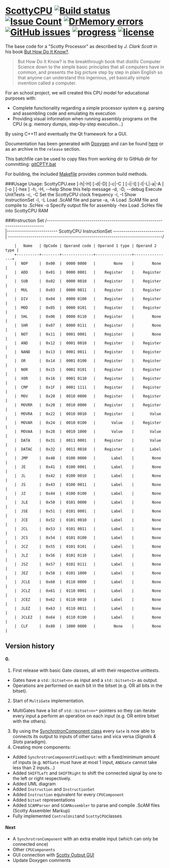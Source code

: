 # [ScottyCPU](http://scottycpufor.me/) [![Build status](https://ci.appveyor.com/api/projects/status/0exw7bal3h8n53cp?svg=true)](https://ci.appveyor.com/project/Wosser1sProductions/scottycpu) [![Issue Count](https://codeclimate.com/github/Wosser1sProductions/ScottyCPU/badges/issue_count.svg)](https://codeclimate.com/github/Wosser1sProductions/ScottyCPU)  [![DrMemory errors](https://img.shields.io/badge/DrMemory-0_errors-brightgreen.svg)](http://www.drmemory.org/) [![GitHub issues](https://img.shields.io/github/issues/Wosser1sProductions/ScottyCPU.svg)](https://github.com/Wosser1sProductions/ScottyCPU/issues)  [![progress](https://img.shields.io/badge/total%20progress-87%25-green.svg)](http://doc.scottycpufor.me) [![license](https://img.shields.io/badge/license-GNU%20GPLv3-blue.svg)](https://github.com/Wosser1sProductions/ScottyCPU/blob/master/License.txt)

The base code for a "Scotty Processor" as described by *J. Clark Scott* in his book [But How Do It Know?](http://www.buthowdoitknow.com/).

> But How Do It Know? is the breakthrough book that distills Computer Science down to the simple basic principles that 
all computers have in common, and presents the big picture step by step in plain English so that anyone can understand 
this ingenious, yet basically simple invention called a computer.


For an school project, we will created this CPU model for educational purposes with:
 - Complete functionality regarding a simple processor system e.g. parsing and assembling code and emulating its execution
 - Providing visual information when running assembly programs on the CPU (e.g. memory dumps, step-by-step execution...)
 
By using C++11 and eventually the Qt framework for a GUI.

Documentation has been generated with [Doxygen](http://www.doxygen.org/index.html) and can be found [here](http://doc.scottycpufor.me/) or as an archive in the `release` section.

This batchfile can be used to copy files from working dir to GitHub dir for committing: [gitCPTY.bat](https://gist.github.com/Wosser1sProductions/638ff2219b8786a83df863c574a8e58d)

For building, the included [Makefile](https://github.com/Wosser1sProductions/ScottyCPU/blob/master/Makefile) provides common build methods.

###Usage
    Usage: ScottyCPU.exe [-h|-H] [-d|-D] [-c|-C <float>] [-i|-I]
                         [-l|-L|-a|-A <file>] [-o <file>] [-hex <file>]
      -h, -H, --help     Show this help message
      -d, -D, --debug    Execute UnitTests
      -c, -C  <float>    Set the ScottyCPU clock frequency
      -i, -I             Show InstructionSet
      -l, -L  <file>     Load .ScAM file and parse
      -a, -A  <file>     Load .ScAM file and compile to .ScHex
      -o      <file>     Specify output file for assembly
      -hex    <file>     Load .ScHex file into ScottyCPU RAM

###Instruction Set
    /----------------------------------------------------------------------------\
    |------------------------- ScottyCPU InstructionSet -------------------------|
    \----------------------------------------------------------------------------/
    
        |   Name   | OpCode | Operand code | Operand 1 type | Operand 2 type |
        +----------+--------+--------------+----------------+----------------+
        |  NOP     |  0x00  |  0000 0000   |        None    |        None    |
        |  ADD     |  0x01  |  0000 0001   |    Register    |    Register    |
        |  SUB     |  0x02  |  0000 0010   |    Register    |    Register    |
        |  MUL     |  0x03  |  0000 0011   |    Register    |    Register    |
        |  DIV     |  0x04  |  0000 0100   |    Register    |    Register    |
        |  MOD     |  0x05  |  0000 0101   |    Register    |    Register    |
        |  SHL     |  0x06  |  0000 0110   |    Register    |        None    |
        |  SHR     |  0x07  |  0000 0111   |    Register    |        None    |
        |  NOT     |  0x11  |  0001 0001   |    Register    |        None    |
        |  AND     |  0x12  |  0001 0010   |    Register    |    Register    |
        |  NAND    |  0x13  |  0001 0011   |    Register    |    Register    |
        |  OR      |  0x14  |  0001 0100   |    Register    |    Register    |
        |  NOR     |  0x15  |  0001 0101   |    Register    |    Register    |
        |  XOR     |  0x16  |  0001 0110   |    Register    |    Register    |
        |  CMP     |  0x1F  |  0001 1111   |    Register    |    Register    |
        |  MOV     |  0x20  |  0010 0000   |    Register    |    Register    |
        |  MOVRR   |  0x20  |  0010 0000   |    Register    |    Register    |
        |  MOVRA   |  0x22  |  0010 0010   |    Register    |       Value    |
        |  MOVAR   |  0x24  |  0010 0100   |       Value    |    Register    |
        |  MOVAA   |  0x28  |  0010 1000   |       Value    |       Value    |
        |  DATA    |  0x31  |  0011 0001   |    Register    |       Value    |
        |  DATAC   |  0x32  |  0011 0010   |    Register    |       Label    |
        |  JMP     |  0x40  |  0100 0000   |       Label    |        None    |
        |  JE      |  0x41  |  0100 0001   |       Label    |        None    |
        |  JL      |  0x42  |  0100 0010   |       Label    |        None    |
        |  JS      |  0x43  |  0100 0011   |       Label    |        None    |
        |  JZ      |  0x44  |  0100 0100   |       Label    |        None    |
        |  JLE     |  0x50  |  0101 0000   |       Label    |        None    |
        |  JSE     |  0x51  |  0101 0001   |       Label    |        None    |
        |  JCE     |  0x52  |  0101 0010   |       Label    |        None    |
        |  JCL     |  0x53  |  0101 0011   |       Label    |        None    |
        |  JCS     |  0x54  |  0101 0100   |       Label    |        None    |
        |  JCZ     |  0x55  |  0101 0101   |       Label    |        None    |
        |  JLZ     |  0x56  |  0101 0110   |       Label    |        None    |
        |  JSZ     |  0x57  |  0101 0111   |       Label    |        None    |
        |  JEZ     |  0x58  |  0101 1000   |       Label    |        None    |
        |  JCLE    |  0x60  |  0110 0000   |       Label    |        None    |
        |  JCLZ    |  0x61  |  0110 0001   |       Label    |        None    |
        |  JCEZ    |  0x62  |  0110 0010   |       Label    |        None    |
        |  JLEZ    |  0x63  |  0110 0011   |       Label    |        None    |
        |  JCLEZ   |  0x64  |  0110 0100   |       Label    |        None    |
        |  CLF     |  0x80  |  1000 0000   |        None    |        None    |
 

## Version history
#### 0.
 1. First release with basic Gate classes, all with their respective unittests. 
   - Gates have a `std::bitset<n>` as input and a `std::bitset<1>` as output.
   - Operations are performed on each bit in the bitset (e.g. OR all bits in the bitset).
 2. Start of `MultiGate` implementation.
   - MultiGates have a list of `std::bitset<n>*` pointers so they can iterate every input a perform an operation on each input (e.g. OR entire bitset with the others).
 3. By using the [SynchrotronComponent class](https://github.com/Wosser1sProductions/Synchrotron) every `Gate` is now able to connects its output to inputs of other `Gates` and vica versa (*Signals & Slots* paradigm).
 4. Creating more components:
   - Added `SynchrotronComponentFixedInput`: with a fixed/minimum amount of inputs (e.g. `NOTGate` must have at most 1 input, `ANDGate` cannot take less than 2 inputs...)
   - Added `SHIFTLeft` and `SHIFTRight` to shift the connected signal by one to the left or right respectively.
   - Added UML diagram
   - Added `Instruction` and `InstructionSet`
   - Added `Instruction` equivalent for every `CPUComponent`
   - Added `bitset` representations
   - Added `SCAMParser` and `SCAMAssembler` to parse and compile .ScAM files (Scotty Assembler Markup)
   - Fully implemented `ControlUnit`and `ScottyCPU`classes
 
#### Next
 - A `SynchrotronComponent` with an extra enable input (which can only be connected once)
 - Other `CPUComponents`
 - GUI connection with [Scotty Output GUI](https://github.com/llewella20/Scotty_Output_GUI)
 - Update Doxygen comments